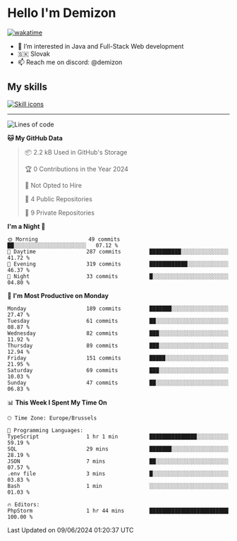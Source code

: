 # Hello I'm Demizon
[![wakatime](https://wakatime.com/badge/user/6ad1949f-d6d7-44f9-9eee-c35e54cc499b.svg)](https://wakatime.com/@6ad1949f-d6d7-44f9-9eee-c35e54cc499b)
- 👀 I’m interested in Java and Full-Stack Web development
- 🇸🇰 Slovak
- 📫 Reach me on discord: @demizon

## My skills
[![Skill icons](https://skillicons.dev/icons?i=java,js,ts,html,css,react,nextjs,tailwind,supabase,py,git,docker,linux,mysql,postgres,mongo&theme=dark)](https://github.com/Demizon3433)

---

<!--START_SECTION:waka-->
![Lines of code](https://img.shields.io/badge/From%20Hello%20World%20I%27ve%20Written-196.3%20thousand%20lines%20of%20code-blue)

**🐱 My GitHub Data** 

> 📦 2.2 kB Used in GitHub's Storage 
 > 
> 🏆 0 Contributions in the Year 2024
 > 
> 🚫 Not Opted to Hire
 > 
> 📜 4 Public Repositories 
 > 
> 🔑 9 Private Repositories 
 > 
**I'm a Night 🦉** 

```text
🌞 Morning                49 commits          ██░░░░░░░░░░░░░░░░░░░░░░░   07.12 % 
🌆 Daytime                287 commits         ██████████░░░░░░░░░░░░░░░   41.72 % 
🌃 Evening                319 commits         ████████████░░░░░░░░░░░░░   46.37 % 
🌙 Night                  33 commits          █░░░░░░░░░░░░░░░░░░░░░░░░   04.80 % 
```
📅 **I'm Most Productive on Monday** 

```text
Monday                   189 commits         ███████░░░░░░░░░░░░░░░░░░   27.47 % 
Tuesday                  61 commits          ██░░░░░░░░░░░░░░░░░░░░░░░   08.87 % 
Wednesday                82 commits          ███░░░░░░░░░░░░░░░░░░░░░░   11.92 % 
Thursday                 89 commits          ███░░░░░░░░░░░░░░░░░░░░░░   12.94 % 
Friday                   151 commits         █████░░░░░░░░░░░░░░░░░░░░   21.95 % 
Saturday                 69 commits          ███░░░░░░░░░░░░░░░░░░░░░░   10.03 % 
Sunday                   47 commits          ██░░░░░░░░░░░░░░░░░░░░░░░   06.83 % 
```


📊 **This Week I Spent My Time On** 

```text
🕑︎ Time Zone: Europe/Brussels

💬 Programming Languages: 
TypeScript               1 hr 1 min          ███████████████░░░░░░░░░░   59.19 % 
SQL                      29 mins             ███████░░░░░░░░░░░░░░░░░░   28.19 % 
JSON                     7 mins              ██░░░░░░░░░░░░░░░░░░░░░░░   07.57 % 
.env file                3 mins              █░░░░░░░░░░░░░░░░░░░░░░░░   03.83 % 
Bash                     1 min               ░░░░░░░░░░░░░░░░░░░░░░░░░   01.03 % 

🔥 Editors: 
PhpStorm                 1 hr 44 mins        █████████████████████████   100.00 % 
```


 Last Updated on 09/06/2024 01:20:37 UTC
<!--END_SECTION:waka-->
